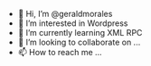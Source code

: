 - 👋 Hi, I’m @geraldmorales
- 👀 I’m interested in Wordpress
- 🌱 I’m currently learning XML RPC
- 💞️ I’m looking to collaborate on ...
- 📫 How to reach me ...

<!---
geraldmorales/geraldmorales is a ✨ special ✨ repository because its `README.md` (this file) appears on your GitHub profile.
You can click the Preview link to take a look at your changes.
--->

